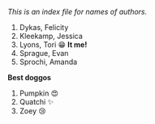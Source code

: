 *This is an index file for names of authors.*

1. Dykas, Felicity
2. Kleekamp, Jessica
3. Lyons, Tori :grin: **It me!**
4. Sprague, Evan
5. Sprochi, Amanda
 
 **Best doggos**
 1. Pumpkin :heart_eyes:
 2. Quatchi :sparkles:
 3. Zoey :cry:
